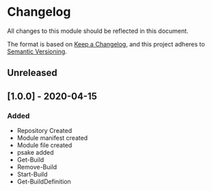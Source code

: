 # Changelog
All changes to this module should be reflected in this document.

The format is based on [Keep a Changelog](https://keepachangelog.com/en/1.0.0/),
and this project adheres to [Semantic Versioning](https://semver.org/spec/v2.0.0.html).

## Unreleased

## [1.0.0] - 2020-04-15
### Added
- Repository Created
- Module manifest created
- Module file created
- psake added
- Get-Build
- Remove-Build
- Start-Build
- Get-BuildDefinition